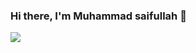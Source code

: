 ### Hi there, I'm Muhammad saifullah 👋
  <img src="https://github-readme-streak-stats.herokuapp.com/?user=Muhammadsaifullah1212&theme=monokai"/> 
</p>
